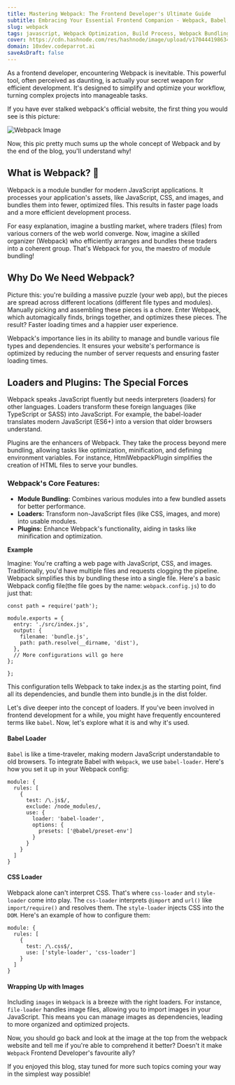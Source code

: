 ```yaml
---
title: Mastering Webpack: The Frontend Developer's Ultimate Guide
subtitle: Embracing Your Essential Frontend Companion - Webpack, Babel, etc
slug: webpack
tags: javascript, Webpack Optimization, Build Process, Webpack Bundling, Webpack Loaders, Webpack Plugins, Frontend Performance.
cover: https://cdn.hashnode.com/res/hashnode/image/upload/v1704441986346/ebpG9_zjJ.png?auto=format](https://cdn.hashnode.com/res/hashnode/image/upload/v1704442666216/IIXbFiWoV.webp?auto=format
domain: 10xdev.codeparrot.ai
saveAsDraft: false
---
```



As a frontend developer, encountering Webpack is inevitable. This powerful tool, often perceived as daunting, is actually your secret weapon for efficient development. It's designed to simplify and optimize your workflow, turning complex projects into manageable tasks.

If you have ever stalked webpack's official website, the first thing you would see is this picture:

![Webpack Image](https://cdn.hashnode.com/res/hashnode/image/upload/v1704441986346/ebpG9_zjJ.png?auto=format)

Now, this pic pretty much sums up the whole concept of Webpack and by the end of the blog, you'll understand why!

## What is Webpack? 🤔

Webpack is a module bundler for modern JavaScript applications. It processes your application's assets, like JavaScript, CSS, and images, and bundles them into fewer, optimized files. This results in faster page loads and a more efficient development process.

For easy explanation, imagine a bustling market, where traders (files) from various corners of the web world converge. Now, imagine a skilled organizer (Webpack) who efficiently arranges and bundles these traders into a coherent group. That's Webpack for you, the maestro of module bundling!


## Why Do We Need Webpack?

Picture this: you're building a massive puzzle (your web app), but the pieces are spread across different locations (different file types and modules). Manually picking and assembling these pieces is a chore. Enter Webpack, which automagically finds, brings together, and optimizes these pieces. The result? Faster loading times and a happier user experience.

Webpack's importance lies in its ability to manage and bundle various file types and dependencies. It ensures your website's performance is optimized by reducing the number of server requests and ensuring faster loading times.

## Loaders and Plugins: The Special Forces

Webpack speaks JavaScript fluently but needs interpreters (loaders) for other languages. Loaders transform these foreign languages (like TypeScript or SASS) into JavaScript. For example, the babel-loader translates modern JavaScript (ES6+) into a version that older browsers understand.

Plugins are the enhancers of Webpack. They take the process beyond mere bundling, allowing tasks like optimization, minification, and defining environment variables. For instance, HtmlWebpackPlugin simplifies the creation of HTML files to serve your bundles.

### Webpack's Core Features:
- **Module Bundling:** Combines various modules into a few bundled assets for better performance.
- **Loaders:** Transform non-JavaScript files (like CSS, images, and more) into usable modules.
- **Plugins:** Enhance Webpack's functionality, aiding in tasks like minification and optimization.


**Example**

Imagine: You're crafting a web page with JavaScript, CSS, and images. Traditionally, you'd have multiple files and requests clogging the pipeline. Webpack simplifies this by bundling these into a single file. Here's a basic Webpack config file(the file goes by the name: `webpack.config.js`) to do just that:

```
const path = require('path');

module.exports = {
  entry: './src/index.js',
  output: {
    filename: 'bundle.js',
    path: path.resolve(__dirname, 'dist'),
  },
  // More configurations will go here
};

};
```

This configuration tells Webpack to take index.js as the starting point, find all its dependencies, and bundle them into bundle.js in the dist folder.

Let's dive deeper into the concept of loaders. If you've been involved in frontend development for a while, you might have frequently encountered terms like `babel`. Now, let's explore what it is and why it's used.

#### Babel Loader
`Babel` is like a time-traveler, making modern JavaScript understandable to old browsers. To integrate Babel with `Webpack`, we use `babel-loader`. 
Here's how you set it up in your Webpack config:

```
module: {
  rules: [
    {
      test: /\.js$/,
      exclude: /node_modules/,
      use: {
        loader: 'babel-loader',
        options: {
          presets: ['@babel/preset-env']
        }
      }
    }
  ]
}

```

#### CSS Loader

Webpack alone can't interpret CSS. That's where `css-loader` and `style-loader` come into play. The `css-loader` interprets `@import` and `url()` like `import/require()` and resolves them. The `style-loader` injects CSS into the `DOM`. Here's an example of how to configure them:

```
module: {
  rules: [
    {
      test: /\.css$/,
      use: ['style-loader', 'css-loader']
    }
  ]
}

```


#### Wrapping Up with Images

Including `images` in `Webpack` is a breeze with the right loaders. For instance, `file-loader` handles image files, allowing you to import images in your JavaScript. This means you can manage images as dependencies, leading to more organized and optimized projects.


Now, you should go back and look at the image at the top from the webpack website and tell me if you're able to comprehend it better? Doesn't it make `Webpack` Frontend Developer's favourite ally?


If you enjoyed this blog, stay tuned for more such topics coming your way in the simplest way possible!
